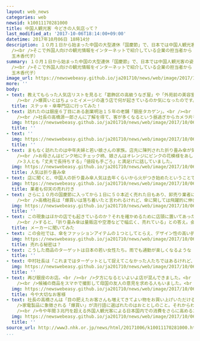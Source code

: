 ```yaml
---
layout: web_news
categories: web
newsid: k10011170281000
title: 中国人観光客 今どきの人気店って？
last_modified_at: '2017-10-06T18:14:00+09:00'
datetime: 2017年10月06日 18時14分
description: １０月１日から始まった中国の大型連休「国慶節」で、日本では中国人観光客の姿を各地で目にします。<br /><br />「爆買い」は落ち着いたけれど、皆が引きずっているスーツケースに何を入れて帰るのか気になりますよね。<br
  /><br />そこで外国人向けの観光情報をインターネットで紹介している企業の担当者から「人気店リスト」なるものを入手。そのうちの１つを訪ねてみました。（ネットワーク報道部記者
  玉木香代子）
summary: １０月１日から始まった中国の大型連休「国慶節」で、日本では中国人観光客の姿を各地で目にします。<br /><br />「爆買い」は落ち着いたけれど、皆が引きずっているスーツケースに何を入れて帰るのか気になりますよね。<br
  /><br />そこで外国人向けの観光情報をインターネットで紹介している企業の担当者から「人気店リスト」なるものを入手。そのうちの１つを訪ねてみました。（ネットワーク報道部記者
  玉木香代子）
image_url: https://newswebeasy.github.io/ja201710/news/web/image/2017/10/06/k10011170281000.jpg
more: ''
body:
- text: 教えてもらった人気店リストを見ると「葛飾区の高級うなぎ屋」や「外苑前の美容室」それに「原宿のアイス店」などが並んでいます。<br /><br />その中で目にとまったのは「銀座のステッキ・傘の専門店」。<br
    /><br />爆買いとはちょっとイメージの違う店で何が起きているのか気になったのです。
  title: ステッキ・傘専門店に行ってみた！
- text: 訪れたのは銀座６丁目にある創業明治１５年の老舗「銀座タカゲン」。<br /><br />静かな音楽が流れる店内の奥にはショーケースが並び、いかにも銀座の店という雰囲気です。<br
    /><br />社長の高橋源一郎さんに了解を得て、客が多くなるという昼過ぎからカメラ片手に待ち伏せしました。
  img: https://newswebeasy.github.io/ja201710/news/web/image/2017/10/06/K10011170281_1710061636_1710061651_01_03.jpg
  title: ''
- text: ''
  img: https://newswebeasy.github.io/ja201710/news/web/image/2017/10/06/K10011170281_1710061637_1710061651_01_04.jpg
  title: ''
- text: まもなく訪れたのは中年夫婦と若い娘さんの家族。店先に陳列された折り畳み傘が気になっているようです。<br /><br />中国語が話せる従業員に説明を受けて選んだのは、お父さんがいかにもの「黒」。<br
    /><br />お母さんはピンク地にチェック柄、娘さんはオレンジにピンクの花模様をあしらったキュートな折り畳み傘で3000円前後のものでした。<br /><br
    />３人とも「丈夫で長持ちする」「値段も手ごろ」と満足げに話していました。
  img: https://newswebeasy.github.io/ja201710/news/web/image/2017/10/06/K10011170281_1710061637_1710061651_01_05.jpg
  title: 人気は折り畳み傘
- text: 店に聞くと、中国人の折り畳み傘人気は去年くらいから火がつき始めたということです。<br /><br />ことしは、多い月で去年の２割多い千本を超える折り畳み傘が売れているほか、品質がよく値段が高めの商品も売れているため、売り上げ金額でみるとことしは去年の１０倍に達しているそうです。
  img: https://newswebeasy.github.io/ja201710/news/web/image/2017/10/06/K10011170281_1710061637_1710061651_01_06.jpg
  title: 業者も仰天の売れ行き
- text: さらに１０月の国慶節に入ってから１日に５０本近く売れた日もあり、卸売り業者にも追加の注文をしたそうです。<br /><br />すると「なぜそんなに売れるのか？」と業者の担当者も驚き、つい先日、店に視察に訪れたそうです。<br
    /><br />高橋社長は「爆買いは落ち着いたと言われるけれど、傘に関しては飛躍的に伸びている。軽くて丈夫でデザイン性の高い数千円の傘から、生地に絹などの高品質な素材を使った１万円を超える商品までよく売れている」と話しています。
  img: https://newswebeasy.github.io/ja201710/news/web/image/2017/10/06/K10011170281_1710061636_1710061651_01_07.jpg
  title: ''
- text: この現象はほかの店でも起きているのか？それを確かめるために店頭に置いてあった傘を製造している「ワールドパーティー」の中村俊也社長に聞いてみました。<br
    /><br />すると、「折り畳み傘は量販店や空港などで幅広く、売れている」との答え。会社の売り上げはおととしが３２億円でしたが去年は３８億円と６億円増えたと言います。メーカーでは「国内市場が伸び悩んでいることを考えるとこの売り上げ増の理由はインバウンドしか考えられない」と話しています。
  title: メーカーに聞いてみた
- text: この会社では、傘をファッションアイテムの１つとしてとらえ、デザイン性の高い折り畳み傘を製造してきました。<br /><br />最近ではポーチのような収納袋がついた折り畳み傘が人気です。
  img: https://newswebeasy.github.io/ja201710/news/web/image/2017/10/06/K10011170281_1710061714_1710061717_01_08.jpg
  title: 売れる秘密は？
- text: こうした商品のターゲットは日本の若い女性たち。雨でも通勤が楽しくなるような「生活を楽しむ」商品を目指してきたのです。<br /><br />この会社、折り畳み傘を製造しているのは中国ですが、現地では、まだまだ安くてシンプルなものが大半で、日本のように機能性が高くかつデザインに凝ったものはまだ少ないそうです。こうした理由から日本の折り畳み傘の人気が高まっているというのです。
  title: ''
- text: 中村社長は「これまではターゲットとして捉えてこなかった人たちではあるけれど、中国の人は女性を中心にカラフルなものを好む傾向があり、ヒットする素地はあったと思う。国内市場が縮小する中でこれからは大切なマーケットになる」と話しています。
  img: https://newswebeasy.github.io/ja201710/news/web/image/2017/10/06/K10011170281_1710061714_1710061717_01_09.jpg
  title: ''
- text: 再び銀座のお店。<br /><br />夕方になるといよいよ店が混んできました。<br /><br />中国人観光客が次々と店に入ってきては、品定めに余念がありません。<br
    /><br />候補の商品をスマホで撮影して母国の友人の意見を求める人もいました。<br /><br />また、日本の折り畳み傘は軽くて丈夫な反面たたみ方が複雑なものもあるため、店には「傘の折り畳みは店員にお任せください」という中国語の張り紙を出しています。気兼ねなく傘を開いて吟味してもらおうという店側の配慮です。
  img: https://newswebeasy.github.io/ja201710/news/web/image/2017/10/06/K10011170281_1710061636_1710061651_01_08.jpg
  title: 今や大切なお客様
- text: 社長の高橋さんは「目の肥えたお客さんも増えてきてよい物をお買い上げいただけるお客様が多い。今や大切なお客様です」と話していました。<br /><br
    />家電製品に象徴される「爆買い」が流行語に選ばれたのはおととしのこと。それからわずかの間にふだんの生活に彩りを添える商品に人気が集まるインバウンド商戦の現場。<br
    /><br />今や年間３兆円を超える外国人観光客による日本国内での消費をさらに高めるためのヒントがあるような気がしました。
  img: https://newswebeasy.github.io/ja201710/news/web/image/2017/10/06/K10011170281_1710061636_1710061651_01_09.jpg
  title: ''
source_url: http://www3.nhk.or.jp/news/html/20171006/k10011170281000.html
...
```

